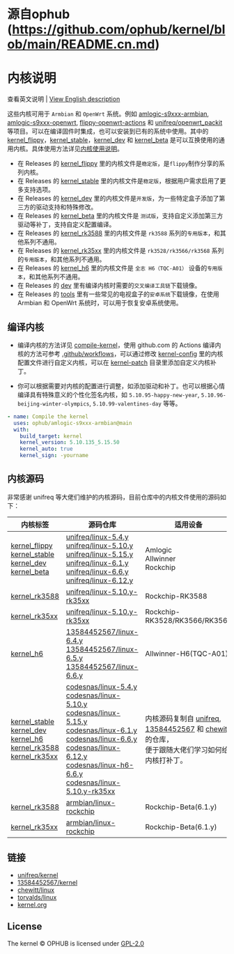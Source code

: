 # 源自ophub (https://github.com/ophub/kernel/blob/main/README.cn.md)

# 内核说明

查看英文说明 | [View English description](README.md)

这些内核可用于 `Armbian` 和 `OpenWrt` 系统。例如 [amlogic-s9xxx-armbian](https://github.com/ophub/amlogic-s9xxx-armbian), [amlogic-s9xxx-openwrt](https://github.com/ophub/amlogic-s9xxx-openwrt), [flippy-openwrt-actions](https://github.com/ophub/flippy-openwrt-actions) 和 [unifreq/openwrt_packit](https://github.com/unifreq/openwrt_packit) 等项目。可以在编译固件时集成，也可以安装到已有的系统中使用。其中的 [kernel_flippy](https://github.com/ophub/kernel/releases/tag/kernel_flippy)，[kernel_stable](https://github.com/ophub/kernel/releases/tag/kernel_stable)，[kernel_dev](https://github.com/ophub/kernel/releases/tag/kernel_dev) 和 [kernel_beta](https://github.com/ophub/kernel/releases/tag/kernel_beta) 是可以互换使用的通用内核。具体使用方法详见[内核使用说明](https://github.com/ophub/amlogic-s9xxx-armbian/blob/main/compile-kernel/README.cn.md#内核使用说明)。

- 在 Releases 的 [kernel_flippy](https://github.com/ophub/kernel/releases/tag/kernel_flippy) 里的内核文件是`稳定版`，是`flippy`制作分享的系列内核。
- 在 Releases 的 [kernel_stable](https://github.com/ophub/kernel/releases/tag/kernel_stable) 里的内核文件是`稳定版`，根据用户需求启用了更多支持选项。
- 在 Releases 的 [kernel_dev](https://github.com/ophub/kernel/releases/tag/kernel_dev) 里的内核文件是`开发版`，为一些特定盒子添加了第三方的驱动支持和特殊修改。
- 在 Releases 的 [kernel_beta](https://github.com/ophub/kernel/releases/tag/kernel_beta) 里的内核文件是 `测试版`，支持自定义添加第三方驱动等补丁，支持自定义配置编译。
- 在 Releases 的 [kernel_rk3588](https://github.com/ophub/kernel/releases/tag/kernel_rk3588) 里的内核文件是 `rk3588` 系列的`专用版本`，和其他系列不通用。
- 在 Releases 的 [kernel_rk35xx](https://github.com/ophub/kernel/releases/tag/kernel_rk35xx) 里的内核文件是 `rk3528/rk3566/rk3568` 系列的`专用版本`，和其他系列不通用。
- 在 Releases 的 [kernel_h6](https://github.com/ophub/kernel/releases/tag/kernel_h6) 里的内核文件是 `全志 H6（TQC-A01）` 设备的`专用版本`，和其他系列不通用。
- 在 Releases 的 [dev](https://github.com/ophub/kernel/releases/tag/dev) 里有编译内核时需要的`交叉编译工具链`下载镜像。
- 在 Releases 的 [tools](https://github.com/ophub/kernel/releases/tag/tools) 里有一些常见的电视盒子的`安卓系统`下载镜像，在使用 Armbian 和 OpenWrt 系统时，可以用于恢复安卓系统使用。

## 编译内核

- 编译内核的方法详见 [compile-kernel](https://github.com/ophub/amlogic-s9xxx-armbian/tree/main/compile-kernel)，使用 github.com 的 Actions 编译内核的方法可参考 [.github/workflows](.github/workflows)，可以通过修改 [kernel-config](kernel-config) 里的内核配置文件进行自定义内核，可以在 [kernel-patch](kernel-patch) 目录里添加自定义内核补丁。

- 你可以根据需要对内核的配置进行调整，如添加驱动和补丁。也可以根据心情编译具有特殊意义的个性化签名内核，如 `5.10.95-happy-new-year`, `5.10.96-beijing-winter-olympics`, `5.10.99-valentines-day` 等等。


```yaml
- name: Compile the kernel
  uses: ophub/amlogic-s9xxx-armbian@main
  with:
    build_target: kernel
    kernel_version: 5.10.135_5.15.50
    kernel_auto: true
    kernel_sign: -yourname
```

## 内核源码

非常感谢 unifreq 等大佬们维护的内核源码，目前仓库中的内核文件使用的源码如下：

| 内核标签        | 源码仓库               | 适用设备               |
| ------------- | --------------------- | --------------------- |
| [kernel_flippy](https://github.com/ophub/kernel/releases/tag/kernel_flippy)<br>[kernel_stable](https://github.com/ophub/kernel/releases/tag/kernel_stable)<br>[kernel_dev](https://github.com/ophub/kernel/releases/tag/kernel_dev)<br>[kernel_beta](https://github.com/ophub/kernel/releases/tag/kernel_beta) | [unifreq/linux-5.4.y](https://github.com/unifreq/linux-5.4.y)<br>[unifreq/linux-5.10.y](https://github.com/unifreq/linux-5.10.y)<br>[unifreq/linux-5.15.y](https://github.com/unifreq/linux-5.15.y)<br>[unifreq/linux-6.1.y](https://github.com/unifreq/linux-6.1.y)<br>[unifreq/linux-6.6.y](https://github.com/unifreq/linux-6.6.y)<br>[unifreq/linux-6.12.y](https://github.com/unifreq/linux-6.12.y) | Amlogic<br>Allwinner<br>Rockchip |
| [kernel_rk3588](https://github.com/ophub/kernel/releases/tag/kernel_rk3588) | [unifreq/linux-5.10.y-rk35xx](https://github.com/unifreq/linux-5.10.y-rk35xx) | Rockchip-RK3588 |
| [kernel_rk35xx](https://github.com/ophub/kernel/releases/tag/kernel_rk35xx) | [unifreq/linux-5.10.y-rk35xx](https://github.com/unifreq/linux-5.10.y-rk35xx) | Rockchip-RK3528/RK3566/RK3568 |
| [kernel_h6](https://github.com/ophub/kernel/releases/tag/kernel_h6) | [13584452567/linux-6.4.y](https://github.com/13584452567/linux-6.4.y)<br>[13584452567/linux-6.5.y](https://github.com/13584452567/linux-6.5.y)<br>[13584452567/linux-6.6.y](https://github.com/13584452567/linux-6.6.y) | Allwinner-H6(TQC-A01) |
| [kernel_stable](https://github.com/ophub/kernel/releases/tag/kernel_stable)<br>[kernel_dev](https://github.com/ophub/kernel/releases/tag/kernel_dev)<br>[kernel_h6](https://github.com/ophub/kernel/releases/tag/kernel_h6)<br>[kernel_rk3588](https://github.com/ophub/kernel/releases/tag/kernel_rk3588)<br>[kernel_rk35xx](https://github.com/ophub/kernel/releases/tag/kernel_rk35xx) | [codesnas/linux-5.4.y](https://github.com/codesnas/linux-5.4.y)<br>[codesnas/linux-5.10.y](https://github.com/codesnas/linux-5.10.y)<br>[codesnas/linux-5.15.y](https://github.com/codesnas/linux-5.15.y)<br>[codesnas/linux-6.1.y](https://github.com/codesnas/linux-6.1.y)<br>[codesnas/linux-6.6.y](https://github.com/codesnas/linux-6.6.y)<br>[codesnas/linux-6.12.y](https://github.com/codesnas/linux-6.12.y)<br>[codesnas/linux-h6-6.6.y](https://github.com/codesnas/linux-h6-6.6.y)<br>[codesnas/linux-5.10.y-rk35xx](https://github.com/codesnas/linux-5.10.y-rk35xx) | 内核源码复制自 [unifreq](https://github.com/unifreq), [13584452567](https://github.com/13584452567) 和 [chewitt](https://github.com/chewitt/linux) 的仓库，<br>便于跟随大佬们学习如何给内核打补丁。 |
| [kernel_rk3588](https://github.com/ophub/kernel/releases/tag/kernel_rk3588) | [armbian/linux-rockchip](https://github.com/armbian/linux-rockchip) | Rockchip-Beta(6.1.y) |
| [kernel_rk35xx](https://github.com/ophub/kernel/releases/tag/kernel_rk35xx) | [armbian/linux-rockchip](https://github.com/armbian/linux-rockchip) | Rockchip-Beta(6.1.y) |


## 链接

- [unifreq/kernel](https://github.com/unifreq)
- [13584452567/kernel](https://github.com/13584452567/linux-6.4.y)
- [chewitt/linux](https://github.com/chewitt/linux)
- [torvalds/linux](https://github.com/torvalds/linux)
- [kernel.org](https://kernel.org)

## License

The kernel © OPHUB is licensed under [GPL-2.0](https://github.com/ophub/kernel/blob/main/LICENSE)
